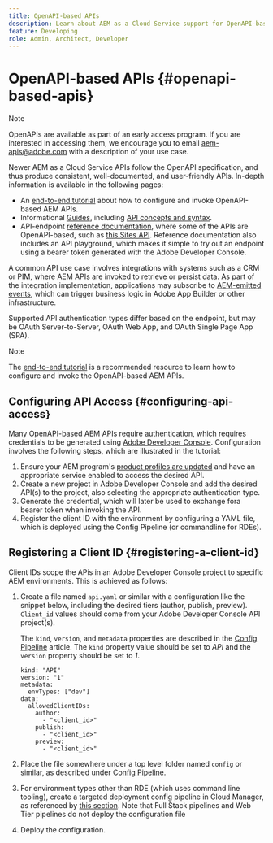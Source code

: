 ```yaml
---
title: OpenAPI-based APIs
description: Learn about AEM as a Cloud Service support for OpenAPI-based APIs
feature: Developing
role: Admin, Architect, Developer
---
```


# OpenAPI-based APIs {#openapi-based-apis}

>[!NOTE]
>
>OpenAPIs are available as part of an early access program. If you are interested in accessing them, we encourage you to email [aem-apis@adobe.com](mailto:aem-apis@adobe.com) with a description of your use case.

Newer AEM as a Cloud Service APIs follow the OpenAPI specification, and thus produce consistent, well-documented, and user-friendly APIs. In-depth information is available in the following pages:

* An [end-to-end tutorial](https://experienceleague.adobe.com/en/docs/experience-manager-learn/cloud-service/aem-apis/invoke-openapi-based-aem-apis) about how to configure and invoke OpenAPI-based AEM APIs.
* Informational [Guides](https://developer.adobe.com/experience-cloud/experience-manager-apis/guides/), including [API concepts and syntax](https://developer.adobe.com/experience-cloud/experience-manager-apis/guides/how-to/).
* API-endpoint [reference documentation](https://developer.adobe.com/experience-cloud/experience-manager-apis/), where some of the APIs are OpenAPI-based, such as [this Sites API](https://developer.adobe.com/experience-cloud/experience-manager-apis/api/stable/sites/). Reference documentation also includes an API playground, which makes it simple to try out an endpoint using a bearer token generated with the Adobe Developer Console.

A common API use case involves integrations with systems such as a CRM or PIM, where AEM APIs are invoked to retrieve or persist data. As part of the integration implementation, applications may subscribe to [AEM-emitted events](https://experienceleague.adobe.com/en/docs/experience-manager-learn/cloud-service/aem-eventing/overview), which can trigger business logic in Adobe App Builder or other infrastructure.

Supported API authentication types differ based on the endpoint, but may be OAuth Server-to-Server, OAuth Web App, and OAuth Single Page App (SPA).

>[!NOTE]
>
> The [end-to-end tutorial](https://experienceleague.adobe.com/en/docs/experience-manager-learn/cloud-service/aem-apis/invoke-openapi-based-aem-apis) is a recommended resource to learn how to configure and invoke the OpenAPI-based AEM APIs.


## Configuring API Access {#configuring-api-access}

Many OpenAPI-based AEM APIs require authentication, which requires credentials to be generated using [Adobe Developer Console](https://developer.adobe.com/developer-console/docs/guides/). Configuration involves the following steps, which are illustrated in the tutorial:

1. Ensure your AEM program's [product profiles are updated](/help/onboarding/aem-cs-team-product-profiles.md#aem-product-profiles) and have an appropriate service enabled to access the desired API.
1. Create a new project in Adobe Developer Console and add the desired API(s) to the project, also selecting the appropriate authentication type.
1. Generate the credential, which will later be used to exchange fora bearer token when invoking the API.
1. Register the client ID with the environment by configuring a YAML file, which is deployed using the Config Pipeline (or commandline for RDEs). 

## Registering a Client ID {#registering-a-client-id}

Client IDs scope the APis in an Adobe Developer Console project to specific AEM environments. This is achieved as follows:

1. Create a file named `api.yaml` or similar with a configuration like the snippet below, including the desired tiers (author, publish, preview). `Client_id` values should come from your Adobe Developer Console API project(s).

   The `kind`, `version`, and `metadata` properties are described in the [Config Pipeline](/help/operations/config-pipeline.md#common-syntax) article. The `kind` property value should be set to *API* and the `version` property should be set to *1*.

   ```
   kind: "API"
   version: "1"
   metadata:
     envTypes: ["dev"]
   data:
     allowedClientIDs:
       author:
         - "<client_id>"
       publish:
         - "<client_id>"
       preview:
         - "<client_id>"

   ```

1. Place the file somewhere under a top level folder named `config` or similar, as described under [Config Pipeline](/help/operations/config-pipeline.md#folder-structure).
1. For environment types other than RDE (which uses command line tooling), create a targeted deployment config pipeline in Cloud Manager, as referenced by [this section](/help/operations/config-pipeline.md#creating-and-managing). Note that Full Stack pipelines and Web Tier pipelines do not deploy the configuration file
1. Deploy the configuration.





